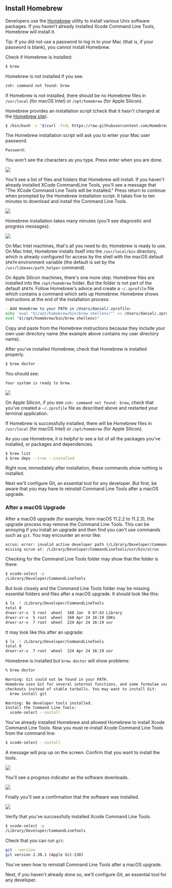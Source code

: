 ## Install Homebrew

Developers use the [Homebrew](https://brew.sh/) utility to install various Unix software packages. If you haven't already installed Xcode Command Line Tools, Homebrew will install it.

Tip: If you did not use a password to log in to your Mac (that is, if your password is blank), you cannot install Homebrew.

Check if Homebrew is installed:

```bash
$ brew
```

Homebrew is not installed if you see:

```bash
zsh: command not found: brew
```

If Homebrew is not installed, there should be no Homebrew files in  `/usr/local` (for macOS Intel) or `/opt/homebrew` (for Apple Silicon).

Homebrew provides an installation script (check that it hasn't changed at the [Homebrew site](https://brew.sh/)).

```bash
$ /bin/bash -c "$(curl -fsSL https://raw.githubusercontent.com/Homebrew/install/HEAD/install.sh)"
```

The Homebrew installation script will ask you to enter your Mac user password.

```bash
Password:
```

You won't see the characters as you type. Press enter when you are done.

![](/assets/images/rubyonrails/homebrew-enter-password.png)

You'll see a list of files and folders that Homebrew will install. If you haven't already installed XCode CommandLine Tools, you'll see a message that "The XCode Command Line Tools will be installed." Press return to continue when prompted by the Homebrew installation script. It takes five to ten minutes to download and install the Command Line Tools.

![](/assets/images/rubyonrails/install-homebrew.png)

Homebrew installation takes many minutes (you’ll see diagnostic and progress messages).

![](/assets/images/rubyonrails/homebrew-complete.png)

On Mac Intel machines, that's all you need to do; Homebrew is ready to use. On Mac Intel, Homebrew installs itself into the `/usr/local/bin` directory, which is already configured for access by the shell with the macOS default `$PATH` environment variable (the default is set by the `/usr/libexec/path_helper` command).

On Apple Silicon machines, there's one more step. Homebrew files are installed into the `/opt/homebrew` folder. But the folder is not part of the default `$PATH`. Follow Homebrew's advice and create a `~/.zprofile` file which contains a command which sets up Homebrew. Homebrew shows instructions at the end of the installation process:

```bash
- Add Homebrew to your PATH in /Users/daniel/.zprofile:
echo 'eval "$(/opt/homebrew/bin/brew shellenv)"' >> /Users/daniel/.zprofile
eval "$(/opt/homebrew/bin/brew shellenv)"
```

Copy and paste from the Homebrew instructions because they include your own user directory name (the example above contains my user directory name).

After you've installed Homebrew, check that Homebrew is installed properly.

```bash
$ brew doctor
```

You should see:

```bash
Your system is ready to brew.
```

![](/assets/images/rubyonrails/brew-doctor.png)

On Apple Silicon, if you see `zsh: command not found: brew`, check that you've created a `~/.zprofile` file as described above and restarted your terminal application.

If Homebrew is successfully installed, there will be Homebrew files in  `/usr/local` (for macOS Intel) or `/opt/homebrew` (for Apple Silicon).

As you use Homebrew, it is helpful to see a list of all the packages you've installed, or packages and dependencies.

```bash
$ brew list
$ brew deps --tree --installed
```

Right now, immediately after installation, these commands show nothing is installed.

Next we'll configure Git, an essential tool for any developer. But first, be aware that you may have to reinstall Command Line Tools after a macOS upgrade.

### After a macOS Upgrade

After a macOS upgrade (for example, from macOS 11.2.2 to 11.2.3), the upgrade process may remove the Command Line Tools. This can be annoying if you install an upgrade and then find you can't use commands such as `git`. You may encounter an error like:

```bash
xcrun: error: invalid active developer path (/Library/Developer/CommandLineTools),
missing xcrun at: /Library/Developer/CommandLineTools/usr/bin/xcrun
```

Checking for the Command Line Tools folder may show that the folder is there:

```bash
$ xcode-select -p
/Library/Developer/CommandLineTools
```

But look closely and the Command Line Tools folder may be missing essential folders and files after a macOS upgrade. It should look like this:

```bash
$ ls -l /Library/Developer/CommandLineTools
total 0
drwxr-xr-x  5 root  wheel  160 Jan  9 07:43 Library
drwxr-xr-x  5 root  wheel  160 Apr 24 16:19 SDKs
drwxr-xr-x  7 root  wheel  224 Apr 24 16:19 usr
```

It may look like this after an upgrade:

```bash
$ ls -l /Library/Developer/CommandLineTools
total 0
drwxr-xr-x  7 root  wheel  224 Apr 24 16:19 usr
```

Homebrew is installed but `brew doctor` will show problems:

```bash
% brew doctor

Warning: Git could not be found in your PATH.
Homebrew uses Git for several internal functions, and some formulae use Git
checkouts instead of stable tarballs. You may want to install Git:
  brew install git

Warning: No developer tools installed.
Install the Command Line Tools:
  xcode-select --install
```

You've already installed Homebrew and allowed Homebrew to install Xcode Command Line Tools. Now you must re-install Xcode Command Line Tools from the command line:

```bash
$ xcode-select --install
```

A message will pop up on the screen. Confirm that you want to install the tools.

![](/assets/images/rubyonrails/install-Xcode-CLT.png)

You'll see a progress indicator as the software downloads.

![](/assets/images/rubyonrails/install-Xcode-CLT-progress.png)

Finally you'll see a confirmation that the software was installed.

![](/assets/images/rubyonrails/install-Xcode-CLT-progress.png)

Verify that you've successfully installed Xcode Command Line Tools.

```bash
$ xcode-select -p
/Library/Developer/CommandLineTools
```

Check that you can run `git`:

```bash
git --version
git version 2.30.1 (Apple Git-130)
```

You've seen how to reinstall Command Line Tools after a macOS upgrade.

Next, if you haven't already done so, we'll configure Git, an essential tool for any developer.
